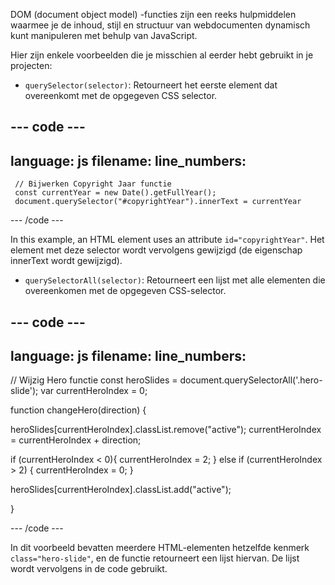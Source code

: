 DOM (document object model) -functies zijn een reeks hulpmiddelen waarmee je de inhoud, stijl en structuur van webdocumenten dynamisch kunt manipuleren met behulp van JavaScript.

Hier zijn enkele voorbeelden die je misschien al eerder hebt gebruikt in je projecten:

- `querySelector(selector)`: Retourneert het eerste element dat overeenkomt met de opgegeven CSS selector.

## --- code ---

language: js
filename:
line_numbers:
--------------------------------------------------

```
 // Bijwerken Copyright Jaar functie 
 const currentYear = new Date().getFullYear();
 document.querySelector("#copyrightYear").innerText = currentYear
```

\--- /code ---

In this example, an HTML element uses an attribute `id="copyrightYear"`. Het element met deze selector wordt vervolgens gewijzigd (de eigenschap innerText wordt gewijzigd).

- `querySelectorAll(selector)`: Retourneert een lijst met alle elementen die overeenkomen met de opgegeven CSS-selector.

## --- code ---

language: js
filename:
line_numbers:
--------------------------------------------------

// Wijzig Hero functie
const heroSlides = document.querySelectorAll('.hero-slide');
var currentHeroIndex = 0;

function changeHero(direction) {

heroSlides[currentHeroIndex].classList.remove("active");
currentHeroIndex = currentHeroIndex + direction;

if (currentHeroIndex < 0){
currentHeroIndex = 2;
} else if (currentHeroIndex > 2) {
currentHeroIndex = 0;
}

heroSlides[currentHeroIndex].classList.add("active");

}

\--- /code ---

In dit voorbeeld bevatten meerdere HTML-elementen hetzelfde kenmerk `class="hero-slide"`, en de functie retourneert een lijst hiervan. De lijst wordt vervolgens in de code gebruikt.
